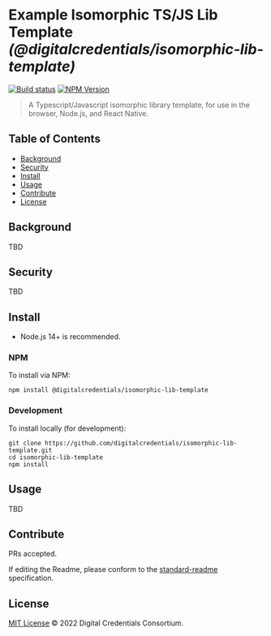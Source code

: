 # Example Isomorphic TS/JS Lib Template _(@digitalcredentials/isomorphic-lib-template)_

[![Build status](https://img.shields.io/github/workflow/status/digitalcredentials/isomorphic-lib-template/Node.js%20CI)](https://github.com/digitalcredentials/isomorphic-lib-template/actions?query=workflow%3A%22Node.js+CI%22)
[![NPM Version](https://img.shields.io/npm/v/@digitalcredentials/isomorphic-lib-template.svg)](https://npm.im/@digitalcredentials/isomorphic-lib-template)

> A Typescript/Javascript isomorphic library template, for use in the browser, Node.js, and React Native.

## Table of Contents

- [Background](#background)
- [Security](#security)
- [Install](#install)
- [Usage](#usage)
- [Contribute](#contribute)
- [License](#license)

## Background

TBD

## Security

TBD

## Install

- Node.js 14+ is recommended.

### NPM

To install via NPM:

```
npm install @digitalcredentials/isomorphic-lib-template
```

### Development

To install locally (for development):

```
git clone https://github.com/digitalcredentials/isomorphic-lib-template.git
cd isomorphic-lib-template
npm install
```

## Usage

TBD

## Contribute

PRs accepted.

If editing the Readme, please conform to the
[standard-readme](https://github.com/RichardLitt/standard-readme) specification.

## License

[MIT License](LICENSE.md) © 2022 Digital Credentials Consortium.
